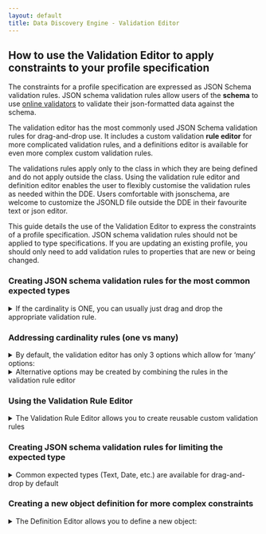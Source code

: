 ```yaml
---
layout: default
title: Data Discovery Engine - Validation Editor
---
```


## How to use the Validation Editor to apply constraints to your profile specification

The constraints for a profile specification are expressed as JSON Schema validation rules. JSON schema validation rules allow users of the **schema** to use [online validators](https://www.jsonschemavalidator.net/) to validate their json-formatted data against the schema.

The validation editor has the most commonly used JSON Schema validation rules for drag-and-drop use. It includes a custom validation **rule editor** for more complicated validation rules, and a definitions editor is available for even more complex custom validation rules. 

The validations rules apply only to the class in which they are being defined and do not apply outside the class. Using the validation rule editor and definition editor enables the user to flexibly customise the validation rules as needed within the DDE. Users comfortable with jsonschema, are welcome to customize the JSONLD file outside the DDE in their favourite text or json editor.

This guide details the use of the Validation Editor to express the constraints of a profile specification. JSON schema validation rules should not be applied to type specifications. If you are updating an existing profile, you should only need to add validation rules to properties that are new or being changed.

### Creating JSON schema validation rules for the most common expected types
<details>
  <summary>If the cardinality is ONE, you can usually just drag and drop the appropriate validation rule.</summary>

The most basic validation rule is expressing an expected type for a property. For example, each property should have an expected type of value (e.g. - the expected type for the `name` property is usually `schema:Text`.) The most common expected types are already available by default. They include:  
- "schema:Text" = `string` drag-and-drop option
- "schema:Integer" = `integer` drag-and-drop option
- "schema:Boolean" = `boolean` drag-and-drop option
- "schema:URL" = `url` drag-and-drop option
- "schema:Date" = `date` drag-and-drop option
</details>

### Addressing cardinality rules (one vs many)
<details>
  <summary>By default, the validation editor has only 3 options which allow for ‘many’ options:</summary>

  - string(s), which allows a property to have `many` inputs as long as the expected type is “schema:Text”
  - keyword(s), same as string(s)
  - Enumeration, which allows the user to set a fixed list of string options
</details>
<details>
  <summary>Alternative options may be created by combining the rules in the validation rule editor</summary>

  - For example, we can see that the [validation rule for url](https://docs.google.com/presentation/d/1yl_aTm-od5U729-nVZWsGnl33oTDTS3NNlLzou60phI/edit#slide=id.g12bfbc3a89b_3_178) is: 
      
     `{“type”: “string”, “format”: “uri”}`
  - And we can see that the [validation rule for string(s)](https://docs.google.com/presentation/d/1yl_aTm-od5U729-nVZWsGnl33oTDTS3NNlLzou60phI/edit#slide=id.g12bfbc3a89b_3_191) is:
    
     ```
     {“oneOf”: [
       {“type”: “string”},
       {“type”: “array”,
        “items”: 
          {“type”: “string”}
       }
     ]}
     ```
 - We can use the validation rule editor (see the next section) to create a new rule which combines the two rules to be:
  
  ```
     {“oneOf”: [
       {“type”: “string”, “format”: “uri”},
       {“type”: “array”,
        “items”: 
          {“type”: “string”, “format”: “uri”}
       }
     ]}
  ```

</details>

### Using the Validation Rule Editor
<details>
  <summary>The Validation Rule Editor allows you to create reusable custom validation rules</summary>

 - Note this requires some familiarity with (or a willingness) to learn a bit of JSON schema
 - Click on the [(+) icon](https://docs.google.com/presentation/d/1yl_aTm-od5U729-nVZWsGnl33oTDTS3NNlLzou60phI/edit#slide=id.g12bfbc3a89b_3_126) following the available validation rules
 - Name your new validation rule and [click ‘ok’](https://docs.google.com/presentation/d/1yl_aTm-od5U729-nVZWsGnl33oTDTS3NNlLzou60phI/edit#slide=id.g12bfbc3a89b_3_201)
 - Now that it has been created, [click on it](https://docs.google.com/presentation/d/1yl_aTm-od5U729-nVZWsGnl33oTDTS3NNlLzou60phI/edit#slide=id.g12bfbc3a89b_3_210) to edit it in the [validation rule editor](https://docs.google.com/presentation/d/1yl_aTm-od5U729-nVZWsGnl33oTDTS3NNlLzou60phI/edit#slide=id.g12bfbc3a89b_3_220)
 - Edit it as needed and [click ‘save’](https://docs.google.com/presentation/d/1yl_aTm-od5U729-nVZWsGnl33oTDTS3NNlLzou60phI/edit#slide=id.g12bfbc3a89b_3_238). Once saved, you can drag-and-drop it to the appropriate property.
</details>
  

### Creating JSON schema validation rules for limiting the expected type
<details>
  <summary>Common expected types (Text, Date, etc.) are available for drag-and-drop by default</summary>

 It may be necessary to create custom validation rules for expected types not available by default including:
 <details>
   <summary>Other Jsonschema-acceptable expected types</summary>
 
 - There are a few expected types which can translate to Jsonschema-acceptable format; however, they are not common enough to clutter the user interface. Use the validation rule editor for these types
  - "schema:Datetime" = `{"type": "string", "format":"datetime"}`
  - "schema:Number" = `{"type": "number"}`
 </details>
 
 <details>
   <summary>All other expected types (from schema.org, bioschemas or any registered schema)</summary>
   
 Three examples of commonly-used example expected types have already been included:
  - object | Person (example of expected type = “schema:Person” treated as a simple drag-and-drop object)
  - DEF | citation (example of a citation defined in the validation only, and then referenced by the validation rule).
  - ontology (example of an object which references an external vocabulary) 
  
 </details> 
  
</details>



### Creating a new object definition for more complex constraints
<details>
  <summary>The Definition Editor allows you to define a new object:</summary>

Object definitions enable more efficient validation rule creation. For example, if multiple properties have a mix of non-default expected types, it is more efficient to define that expected type as an object, and then reference that definition for each property. When you create a new object definition, a corresponding drag-n-drop option will be created with it so that you can reference a single instance of the object (one), or an array of the object (many). To create a new object definition and its corresponding drag-n-drop options:
 - Click on the [(+) icon](https://docs.google.com/presentation/d/1yl_aTm-od5U729-nVZWsGnl33oTDTS3NNlLzou60phI/edit#slide=id.p48) under ‘Definition’
 - Name the new object definition and [click ‘OK’](https://docs.google.com/presentation/d/1yl_aTm-od5U729-nVZWsGnl33oTDTS3NNlLzou60phI/edit#slide=id.p49)
 - Click on the [edit icon](https://docs.google.com/presentation/d/1yl_aTm-od5U729-nVZWsGnl33oTDTS3NNlLzou60phI/edit#slide=id.p50) for the new object definition
 - If you don’t know how to write a new definition, click on [edit icon for the the citation definition](https://docs.google.com/presentation/d/1yl_aTm-od5U729-nVZWsGnl33oTDTS3NNlLzou60phI/edit#slide=id.p46)
 - Highlight the definition and copy it (ctrl+c)
 - Then go back to your [new object definition](https://docs.google.com/presentation/d/1yl_aTm-od5U729-nVZWsGnl33oTDTS3NNlLzou60phI/edit#slide=id.p52) and [paste](https://docs.google.com/presentation/d/1yl_aTm-od5U729-nVZWsGnl33oTDTS3NNlLzou60phI/edit#slide=id.p53)
 - Change the [description, ‘@type’, and properties](https://docs.google.com/presentation/d/1yl_aTm-od5U729-nVZWsGnl33oTDTS3NNlLzou60phI/edit#slide=id.p54) as needed and save your changes
 - Two new validation rules will be added to your validation drag-and-drop options for you to use:
  - `DEF | your definition name` ← allows singular instance of definition (one)
  - `DEF | your definition name(s)` ← allows multiple instance of your definition (many)
  
</details>
